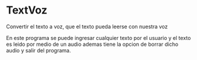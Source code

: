 # TextVoz
Convertir el texto a voz, que el texto pueda leerse con nuestra voz 

En este programa se puede ingresar cualquier texto por el usuario y el texto es leido por medio de un audio ademas tiene la opcion 
de borrar dicho audio y salir del programa.
